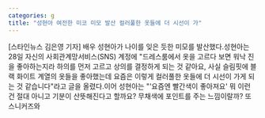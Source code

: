 ```yaml
---
categories: g
title: "성현아 여전한 미코 미모 발산 컬러풀한 옷들에 더 시선이 가"
---
```

[스타인뉴스 김은영 기자] 배우 성현아가 나이를 잊은 듯한 미모를 발산했다.성현아는 28일 자신의 사회관계망서비스(SNS) 계정에 "드레스룸에서 옷을 고르다 보면 워낙 진을 좋아하는지라 하의를 먼저 고르고 상의를 결정하게 되는 것 같아요, 사실 슬림핏에 블랙 화이트 계열의 옷들을 좋아했는데 요즘은 이렇게 컬러풀한 옷들에 더 시선이 가게 되는 것 같습니다"라고 글을 올렸다.이어 성현아는 "&#39;요즘엔 빨간색이 좋아져요&#39; 뭐 이런 건 절대 아니고 기분이 산뜻해진다고 할까요? 무채색에 포인트를 주는 느낌이랄까? 또 스니커즈와